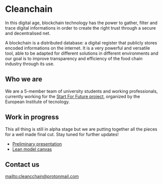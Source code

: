 # Cleanchain

In this digital age, blockchain technology has the power to gather, filter and trace digital informations in order to create the right trust through a secure and decentralised net.

A blockchain is a distributed database: a digital register that publicly stores encoded informations on the internet. It is a very powerful and versatile tool, able to be adapted for different solutions in different environments and our goal is to improve transparency and efficiency of the food chain industry through its use.

## Who we are

We are a 5-member team of university students and working professionals, currently working for the [Start For Future project](https://www.eiturbanmobility.eu/start-for-future/), organized by the European Institute of tecnology.

## Work in progress

This all thing is still in alpha stage but we are putting together all the pieces for a well made final cut. Stay tuned for further updates!

- [Preliminary presentation](https://www.cleanchain.org/docs/cleanchain_teamballo.pdf)
- [Lean model canvas](https://www.cleanchain.org/docs/lean_canvas.pdf)

## Contact us

<mailto:cleancchain@protonmail.com>
